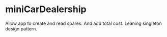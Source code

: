 # miniCarDealership
Allow app to create and read spares. And add total cost. Leaning singleton design pattern.
